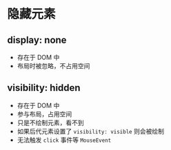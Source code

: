 # 隐藏元素

## display: none

- 存在于 DOM 中
- 布局时被忽略，不占用空间

## visibility: hidden

- 存在于 DOM 中
- 参与布局，占用空间
- 只是不绘制元素，看不到
- 如果后代元素设置了 `visibility: visible` 则会被绘制
- 无法触发 `click` 事件等 `MouseEvent`